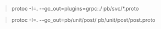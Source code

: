 > protoc -I=. --go_out=plugins=grpc:./ pb/svc/\*.proto

> protoc -I=. --go_out=pb/unit/post/ pb/unit/post/post.proto
